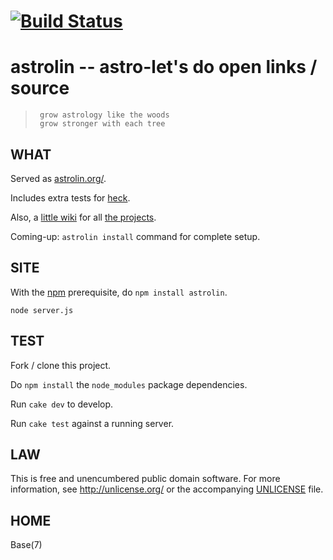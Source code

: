 # [![Build Status](https://secure.travis-ci.org/astrolet/astrolin.png)](http://travis-ci.org/astrolet/astrolin)
# astrolin -- astro-let's do open links / source

>      grow astrology like the woods
>      grow stronger with each tree


## WHAT

Served as [astrolin.org/](http://astrolin.org).

Includes extra tests for [heck](https://github.com/orlin/heck).

Also, a [little wiki](https://github.com/astrolet/astrolin/wiki) for all
[the projects](https://github.com/astrolet).

Coming-up: `astrolin install` command for complete setup.


## SITE

With the [npm](http://npmjs.org) prerequisite, do `npm install astrolin`.

    node server.js


## TEST

Fork / clone this project.

Do `npm install` the `node_modules` package dependencies.

Run `cake dev` to develop.

Run `cake test` against a running server.


## LAW

This is free and unencumbered public domain software. For more information,
see <http://unlicense.org/> or the accompanying [UNLICENSE](http://astrolet.github.com/astrolin/UNLICENSE.html) file.


## HOME

Base(7)

